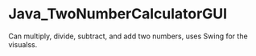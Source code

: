 # Java_TwoNumberCalculatorGUI
Can multiply, divide, subtract, and add two numbers, uses Swing for the visualss.
